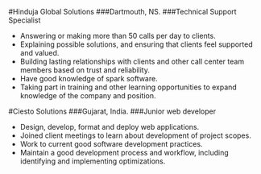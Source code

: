 #Hinduja Global Solutions ###Dartmouth, NS.
###Technical Support Specialist
- Answering or making more than 50 calls per day to clients.
- Explaining possible solutions, and ensuring that clients feel
supported and valued.
- Building lasting relationships with clients and other call center
team members based on trust and reliability.
- Have good knowledge of spark software.
- Taking part in training and other learning opportunities to expand
knowledge of the company and position.

#Ciesto Solutions ###Gujarat, India.
###Junior web developer
- Design, develop, format and deploy web applications.
- Joined client meetings to learn about development of project
scopes.
- Work to current good software development practices.
- Maintain a good development process and workflow, including
identifying and implementing optimizations.
